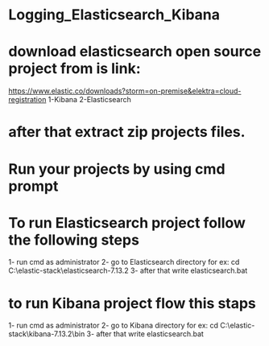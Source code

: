 # Logging_Elasticsearch_Kibana

# download elasticsearch open source project from is link:

https://www.elastic.co/downloads?storm=on-premise&elektra=cloud-registration
1-Kibana
2-Elasticsearch

# after that extract zip projects files.
# Run your projects by using cmd prompt
# To run Elasticsearch project follow the following steps
1- run cmd as administrator
2- go to Elasticsearch directory
   for ex: cd C:\elastic-stack\elasticsearch-7.13.2
3- after that write elasticsearch.bat

# to run Kibana project flow this staps
1- run cmd as administrator
2- go to Kibana directory 
   for ex: cd C:\elastic-stack\kibana-7.13.2\bin
3- after that write elasticsearch.bat
